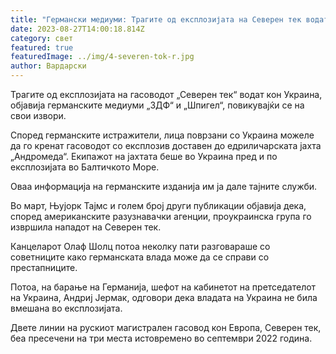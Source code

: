```yaml
---
title: "Германски медиуми: Трагите од експлозијата на Северен тек водат до Украина"
date: 2023-08-27T14:00:18.814Z
category: свет
featured: true
featuredImage: ../img/4-severen-tok-r.jpg
author: Вардарски
---
```

Трагите од експлозијата на гасоводот „Северен тек“ водат кон Украина, објавија германските медиуми „ЗДФ“ и „Шпигел“, повикувајќи се на свои извори.

Според германските истражители, лица поврзани со Украина можеле да го кренат гасоводот со експлозив доставен до едриличарската јахта „Андромеда“. Екипажот на јахтата беше во Украина пред и по експлозијата во Балтичкото Море.

Оваа информација на германските изданија им ја дале тајните служби.

Во март, Њујорк Тајмс и голем број други публикации објавија дека, според американските разузнавачки агенции, проукраинска група го извршила нападот на Северен тек.

Канцеларот Олаф Шолц потоа неколку пати разговараше со советниците како германската влада може да се справи со престапниците.

Потоа, на барање на Германија, шефот на кабинетот на претседателот на Украина, Андриј Јермак, одговори дека владата на Украина не била вмешана во експлозијата.

Двете линии на рускиот магистрален гасовод кон Европа, Северен тек, беа пресечени на три места истовремено во септември 2022 година.